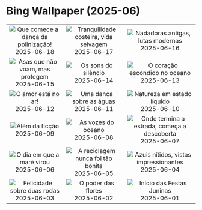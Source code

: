 # Bing Wallpaper (2025-06)

|  |  |  |
|:---:|:---:|:---:|
| ![](https://www.bing.com/th?id=OHR.AsianSwallowtail_PT-BR4054073154_400x240.jpg "Que comece a dança da polinização!") 2025-06-18 | ![](https://www.bing.com/th?id=OHR.CumberlandOaks_PT-BR4337233447_400x240.jpg "Tranquilidade costeira, vida selvagem") 2025-06-17 | ![](https://www.bing.com/th?id=OHR.SeaTurtleBrazil_PT-BR6302602860_400x240.jpg "Nadadoras antigas, lutas modernas") 2025-06-16 |
| ![](https://www.bing.com/th?id=OHR.RheaDad_PT-BR0280530641_400x240.jpg "Asas que não voam, mas protegem") 2025-06-15 | ![](https://www.bing.com/th?id=OHR.DolomitiEstate_PT-BR0683088540_400x240.jpg "Os sons do silêncio") 2025-06-14 | ![](https://www.bing.com/th?id=OHR.SanMiguelAzores_PT-BR2658684793_400x240.jpg "O coração escondido no oceano") 2025-06-13 |
| ![](https://www.bing.com/th?id=OHR.DiaDosNamoradosMacaws_PT-BR5812210481_400x240.jpg "O amor está no ar!") 2025-06-12 | ![](https://www.bing.com/th?id=OHR.FlamingosNamibia_PT-BR5557739797_400x240.jpg "Uma dança sobre as águas") 2025-06-11 | ![](https://www.bing.com/th?id=OHR.AerialEverglades_PT-BR5098908500_400x240.jpg "Natureza em estado líquido") 2025-06-10 |
| ![](https://www.bing.com/th?id=OHR.DubrovnikTwilight_PT-BR8704767990_400x240.jpg "Além da ficção") 2025-06-09 | ![](https://www.bing.com/th?id=OHR.StellarSeaLions_PT-BR8572574389_400x240.jpg "As vozes do oceano") 2025-06-08 | ![](https://www.bing.com/th?id=OHR.PacificCrestTrail_PT-BR2793747825_400x240.jpg "Onde termina a estrada, começa a descoberta") 2025-06-07 |
| ![](https://www.bing.com/th?id=OHR.NormandyBeach_PT-BR1029038127_400x240.jpg "O dia em que a maré virou") 2025-06-06 | ![](https://www.bing.com/th?id=OHR.OlivaresMural_PT-BR9939913943_400x240.jpg "A reciclagem nunca foi tão bonita") 2025-06-05 | ![](https://www.bing.com/th?id=OHR.CalaLuna_PT-BR9479768286_400x240.jpg "Azuis nítidos, vistas impressionantes") 2025-06-04 |
| ![](https://www.bing.com/th?id=OHR.BicyclesUtrecht_PT-BR9202088294_400x240.jpg "Felicidade sobre duas rodas") 2025-06-03 | ![](https://www.bing.com/th?id=OHR.EchinaceaButterfly_PT-BR8973487731_400x240.jpg "O poder das flores") 2025-06-02 | ![](https://www.bing.com/th?id=OHR.BeginningFestasJuninas_PT-BR8821402766_400x240.jpg "Início das Festas Juninas") 2025-06-01 |
